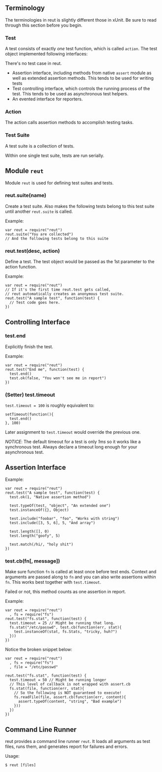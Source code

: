 ## Terminology

The terminologies in reut is slightly different those in xUnit. Be sure to
read through this section before you begin.

### Test

A test consists of exactly _one_ test function, which is called `action`.
The test object implemented following interfaces:

There's no test case in reut.

* Assertion interface, including methods from native `assert` module as
  well as extended assertion methods. This tends to be used for writing
  tests
* Test controlling interface, which controls the running process of the
  test. This tends to be used as asynchronous test helpers.
* An evented interface for reporters.

### Action

The action calls assertion methods to accomplish testing tasks.

### Test Suite

A test suite is a collection of tests.

Within one single test suite, tests are run serially.

## Module `reut`

Module `reut` is used for defining test suites and tests.

### reut.suite(name)

Create a test suite. Also makes the following tests belong to this test
suite until another `reut.suite` is called.

Example:

    var reut = require("reut")
    reut.suite("You are collected")
    // And the following tests belong to this suite

### reut.test(desc, action)

Define a test. The test object would be passed as the 1st parameter to the
action function.

Example:

    var reut = require("reut")
    // If it's the first time reut.test gets called,
    // reut automatically creates an anonymous test suite.
    reut.test("A sample test", function(test) {
      // Test code goes here.
    })

## Controlling Interface

### test.end

Explicitly finish the test.

Example:

    var reut = require("reut")
    reut.test("End me", function(test) {
      test.end()
      test.ok(false, "You won't see me in report")
    })

### (Setter) test.timeout

`test.timeout = 100` is roughly equivalent to:

    setTimeout(function(){
      test.end()
    }, 100)

Later assignment to `test.timeout` would override the previous one.

_NOTICE_: The default timeout for a test is only _1ms_ so it works like a
synchronous test. Always declare a timeout long enough for your
asynchronous test.

## Assertion Interface

Example:

    var reut = require("reut")
    reut.test("A sample test", function(test) {
      test.ok(1, "Native assertion method")

      test.typeOf(test, "object", "An extended one")
      test.instanceOf({}, Object)

      test.include("foobar", "foo", "Works with string")
      test.include([3, 5, 6], 5, "And array")

      test.length([], 0)
      test.length("goofy", 5)

      test.match(/hi/, "holy shit")
    })

### test.cb(fn[, message])

Make sure function `fn` is called at least once before test ends. Context
and arguments are passed along to `fn` and you can also write assertions
within `fn`. This works best together with `test.timeout`.

Failed or not, this method counts as one assertion in report.

Example:

    var reut = require("reut")
      , fs = require("fs")
    reut.test("fs.stat", function(test) {
      test.timeout = 25 // Might be running that long.
      fs.stat("/etc/passwd", test.cb(function(err, stat){
        test.instanceOf(stat, fs.Stats, "tricky, huh?")
      }))
    })

Notice the broken snippet below:

    var reut = require("reut")
      , fs = require("fs")
      , file = "/etc/passwd"

    reut.test("fs.stat", function(test) {
      test.timeout = 50 // Might be running longer
      // This level of callback is not wrapped with assert.cb
      fs.stat(file, function(err, stat){
        // So the following is NOT guaranteed to execute!
        fs.readFile(file, assert.cb(function(err, content){
          assert.typeOf(content, "string", "Bad example")
        }))
      })
    })

## Command Line Runner

reut provides a command line runner `reut`. It loads all arguments as test
files, runs them, and generates report for failures and errors.

Usage:

    $ reut [files]
